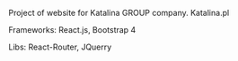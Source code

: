 Project of website for Katalina GROUP company.
Katalina.pl




Frameworks: React.js, Bootstrap 4

Libs: React-Router, JQuerry

